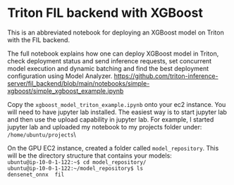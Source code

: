 # Triton FIL backend with XGBoost
This is an abbreviated notebook for deploying an XGBoost model on Triton with the FIL backend. 

The full notebook explains how one can deploy XGBoost model in Triton, check deployment status and send inference requests, set concurrent model execution and dynamic batching and find the best deployment configuration using Model Analyzer.
https://github.com/triton-inference-server/fil_backend/blob/main/notebooks/simple-xgboost/simple_xgboost_example.ipynb

Copy the `xgboost_model_triton_example.ipynb` onto your ec2 instance.  You will need to have jupyter lab installed.  The easiest way is to start jupyter lab and then use the upload capability in jupyter lab.  For example, I started jupyter lab and uploaded my notebook to my projects folder under:\
`/home/ubuntu/projects`\

On the GPU EC2 instance, created a folder called `model_repository`.  This will be the directory structure that contains your models:\
`ubuntu@ip-10-0-1-122:~$ cd model_repository/`\
`ubuntu@ip-10-0-1-122:~/model_repository$ ls`\
`densenet_onnx  fil`

